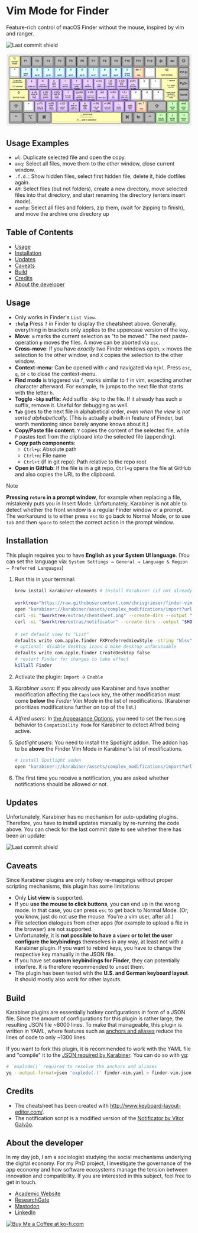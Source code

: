 # Vim Mode for Finder
Feature-rich control of macOS Finder without the mouse, inspired by vim and
ranger.

![Last commit shield](https://img.shields.io/github/last-commit/chrisgrieser/finder-vim-mode?style=plastic)

![Finder Vim Cheatsheet](./extras/cheatsheet.png)

## Usage Examples
- `wl`: Duplicate selected file and open the copy.
- `axq`: Select all files, move them to the other window, close current window.
- `.f.d.`: Show hidden files, select first hidden file, delete it, hide dotfiles
  again.
- `AM`: Select files (but not folders), create a new directory, move selected
  files into that directory, and start renaming the directory (enters insert
  mode).
- `azmhp`: Select all files and folders, zip them, (wait for zipping to finish),
  and move the archive one directory up

## Table of Contents

<!-- toc -->

- [Usage](#usage)
- [Installation](#installation)
- [Updates](#updates)
- [Caveats](#caveats)
- [Build](#build)
- [Credits](#credits)
- [About the developer](#about-the-developer)

<!-- tocstop -->

## Usage
- Only works in Finder's `List View`.
- __`:help`__ Press `?` in Finder to display the cheatsheet above. Generally,
  everything in brackets only applies to the uppercase version of the key.
- __Move__: `m` marks the current selection as "to be moved." The next
  paste-operation `p` moves the files. A move can be aborted via `esc`.
- __Cross-move__: If you have *exactly* two Finder windows open, `x` moves the
  selection to the other window, and `X` copies the selection to the other
  window.
- __Context-menu__: Can be opened with `c` and navigated via `hjkl`. Press
  `esc`, `q`, or `c` to close the context-menu.
- __Find mode__ is triggered via `f`, works similar to `f` in vim, expecting
  another character afterward. For example, `fh` jumps to the next file that
  starts with the letter `h`.
- __Toggle `-bkp` suffix__: Add suffix `-bkp` to the file. If it already has
  such a suffix, remove it. Useful for debugging as well.
- __`Tab`__ goes to the next file in alphabetical order, *even when the view is
  not sorted alphabetically.* (This is actually a built-in feature of Finder,
  but worth mentioning since barely anyone knows about it.)
- __Copy/Paste file content:__ `Y` copies the content of the selected file, while
  `P` pastes text from the clipboard into the selected file (appending).
- __Copy path components__:
  + `Ctrl+p`: Absolute path
  + `Ctrl+n`: File name
  + `Ctrl+t` (if in git repo): Path relative to the repo root
- __Open in GitHub__: If the file is in a git repo, `Ctrl+g` opens the file at
  GitHub and also copies the URL to the clipboard.

> [!NOTE]
> __Pressing `return` in a prompt window__, for example when replacing a file,
> mistakenly puts you in Insert Mode. Unfortunately, Karabiner is not able to
> detect whether the front window is a regular Finder window or a prompt. The
> workaround is to either press `esc` to go back to Normal Mode, or to use `tab`
> and then `space` to select the correct action in the prompt window.

## Installation
This plugin requires you to have __English as your System UI language__. (You
can set the language via: `System Settings → General → Language & Region →
Preferred Languages`)

1. Run this in your terminal:

    ```bash
    brew install karabiner-elements # Install Karabiner (if not already installed)

    worktree="https://raw.githubusercontent.com/chrisgrieser/finder-vim-mode/main"
    open "karabiner://karabiner/assets/complex_modifications/import?url=$worktree/finder-vim.json"
    curl -sL "$worktree/extras/cheatsheet.png" --create-dirs --output "$HOME/.config/karabiner/assets/finder-vim-mode/cheatsheet.png"
    curl -sL "$worktree/extras/notificator" --create-dirs --output "$HOME/.config/karabiner/assets/finder-vim-mode/notificator"

    # set default view to "List"
    defaults write com.apple.finder FXPreferredViewStyle -string "Nlsv"
    # optional: disable desktop icons & make desktop unfocussable
    defaults write com.apple.finder CreateDesktop false
    # restart Finder for changes to take effect
    killall Finder
    ```

2. Activate the plugin: `Import` → `Enable`
3. *Karabiner users:* If you already use Karabiner and have another modification
   affecting the `Capslock` key, the other modification must come __below__ the
   *Finder Vim Mode* in the list of modifications. (Karabiner prioritizes
   modifications further on top of the list.)
   <!-- LTeX: enabled=false -->
4. *Alfred users:* In [the Appearance
   Options](https://www.alfredapp.com/help/appearance/#options), you need to set
   the `Focusing` behavior to `Compatibility Mode` for Karabiner to detect
   Alfred being active.
   <!-- LTeX: enabled=true -->
5. *Spotlight users:* You need to install the Spotlight addon. The addon has to
   be __above__ the Finder Vim Mode in Karabiner's list of modifications.

    ```bash
    # install Spotlight addon
    open "karabiner://karabiner/assets/complex_modifications/import?url=https://raw.githubusercontent.com/chrisgrieser/finder-vim-mode/main/addons/finder-vim-spotlight-addon.json"
    ```

6. The first time you receive a notification, you are asked whether
   notifications should be allowed or not.

## Updates
Unfortunately, Karabiner has no mechanism for auto-updating plugins. Therefore,
you have to install updates manually by re-running the code above. You can check
for the last commit date to see whether there has been an update:

![Last commit shield](https://img.shields.io/github/last-commit/chrisgrieser/finder-vim-mode?style=plastic)

## Caveats
Since Karabiner plugins are only hotkey re-mappings without proper scripting
mechanisms, this plugin has some limitations:
- Only __List view__ is supported.
- If you __use the mouse to click buttons__, you can end up in the wrong mode.
  In that case, you can press `esc` to get back to Normal Mode. (Or, you know,
  just do not use the mouse. You're a vim user, after all.)
- File selection dialogues from other apps (for example to upload a file in the
  browser) are not supported.
- Unfortunately, it is __not possible to have a `vimrc` or to let the user
  configure the keybindings__ themselves in any way, at least not with a
  Karabiner plugin. If you want to rebind keys, you have to change the
  respective key manually in the JSON file.
- If you have set __custom keybindings for Finder__, they can potentially
  interfere. It is therefore recommended to unset them.
- The plugin has been tested with the __U.S. and German keyboard layout__. It
  should mostly also work for other layouts.

## Build
Karabiner plugins are essentially hotkey configurations in form of a JSON file.
Since the amount of configurations for this plugin is rather large, the
resulting JSON file ~8000 lines. To make that manageable, this plugin is written
in YAML, where features such as [anchors and
aliases](https://www.linode.com/docs/guides/yaml-anchors-aliases-overrides-extensions/)
reduce the lines of code to only ~1300 lines.

If you want to fork this plugin, it is recommended to work with the YAML file
and "compile" it to the [JSON required by
Karabiner](https://karabiner-elements.pqrs.org/docs/json/complex-modifications-manipulator-definition/).
You can do so with [yq](https://github.com/mikefarah/yq):

```bash
# `explode()` required to resolve the anchors and aliases
yq --output-format=json 'explode(.)' finder-vim.yaml > finder-vim.json
```

## Credits
- The cheatsheet has been created with <http://www.keyboard-layout-editor.com/>.
- The notification script is a modified version of the [Notificator by Vítor
  Galvão](https://github.com/vitorgalvao/notificator).

<!-- vale Google.FirstPerson = NO -->
## About the developer
In my day job, I am a sociologist studying the social mechanisms underlying the
digital economy. For my PhD project, I investigate the governance of the app
economy and how software ecosystems manage the tension between innovation and
compatibility. If you are interested in this subject, feel free to get in touch.

- [Academic Website](https://chris-grieser.de/)
- [ResearchGate](https://www.researchgate.net/profile/Christopher-Grieser)
- [Mastodon](https://pkm.social/@pseudometa)
- [LinkedIn](https://www.linkedin.com/in/christopher-grieser-ba693b17a/)

<a href='https://ko-fi.com/Y8Y86SQ91' target='_blank'>
<img height='36' style='border:0px;height:36px;'
src='https://cdn.ko-fi.com/cdn/kofi1.png?v=3' border='0' alt='Buy Me a Coffee at
ko-fi.com' /></a>
